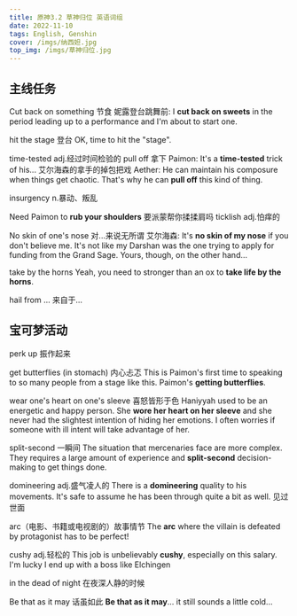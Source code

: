 ```yaml
---
title: 原神3.2 草神归位 英语词组
date: 2022-11-10
tags: English, Genshin
cover: /imgs/纳西妲.jpg
top_img: /imgs/草神归位.jpg
---
```


## 主线任务
Cut back on something 节食
妮露登台跳舞前: I **cut back on sweets** in the period leading up to a performance and I'm about to start one.

hit the stage 登台
OK, time to hit the "stage".

time-tested adj.经过时间检验的
pull off 拿下
Paimon: It's a **time-tested** trick of his... 艾尔海森的拿手的掉包把戏
Aether: He can maintain his composure when things get chaotic. That's why he can **pull off** this kind of thing.

insurgency n.暴动、叛乱

Need Paimon to **rub your shoulders** 要派蒙帮你揉揉肩吗
ticklish adj.怕痒的


No skin of one's nose 对...来说无所谓
艾尔海森: It's **no skin of my nose** if you don't believe me. It's not like my Darshan was the one trying to apply for funding from the Grand Sage. Yours, though, on the other hand...

take by the horns
Yeah, you need to stronger than an ox to **take life by the horns**.

hail from ...  来自于...

## 宝可梦活动
perk up 振作起来

get butterflies (in stomach) 内心忐忑
This is Paimon's first time to speaking to so many people from a stage like this. Paimon's **getting butterflies**.


wear one's heart on one's sleeve  喜怒皆形于色
Haniyyah used to be an energetic and happy person. She **wore her heart on her sleeve** and she never had the slightest intention of hiding her emotions. I often worries if someone with ill intent will take advantage of her.

split-second 一瞬间
The situation that mercenaries face are more complex. They requires a large amount of experience and **split-second** decision-making to get things done.

domineering adj.盛气凌人的
There is a **domineering** quality to his movements. It's safe to assume he has been through quite a bit as well. 见过世面

arc（电影、书籍或电视剧的）故事情节
The **arc** where the villain is defeated by protagonist has to be perfect!

cushy adj.轻松的
This job is unbelievably **cushy**, especially on this salary. I'm lucky I end up with a boss like Elchingen

in the dead of night 在夜深人静的时候

Be that as it may 话虽如此
**Be that as it may**... it still sounds a little cold...